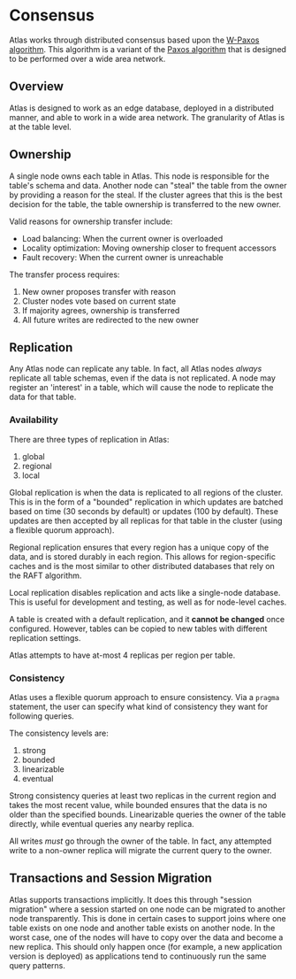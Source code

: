 # Consensus

Atlas works through distributed consensus based upon the [W-Paxos algorithm](https://arxiv.org/abs/1703.08905).
This algorithm is a variant of the [Paxos algorithm](https://en.wikipedia.org/wiki/Paxos_(computer_science)) that is
designed to be performed over a wide area network.

## Overview

Atlas is designed to work as an edge database, deployed in a distributed manner, and able to work in a wide area
network.
The granularity of Atlas is at the table level.

## Ownership

A single node owns each table in Atlas.
This node is responsible for the table's schema and data.
Another node can "steal" the table from the owner by providing a reason for the steal.
If the cluster agrees that this is the best decision for the table, the table ownership is transferred to the new owner.

Valid reasons for ownership transfer include:
- Load balancing: When the current owner is overloaded
- Locality optimization: Moving ownership closer to frequent accessors
- Fault recovery: When the current owner is unreachable

The transfer process requires:
1. New owner proposes transfer with reason
2. Cluster nodes vote based on current state
3. If majority agrees, ownership is transferred
4. All future writes are redirected to the new owner

## Replication

Any Atlas node can replicate any table. In fact, all Atlas nodes _always_ replicate all table schemas, even if the data
is not replicated.
A node may register an 'interest' in a table, which will cause the node to replicate the data for that table.

### Availability

There are three types of replication in Atlas:

1. global
2. regional
3. local

Global replication is when the data is replicated to all regions of the cluster.
This is in the form of a "bounded"
replication in which updates are batched based on time (30 seconds by default) or updates (100 by default).
These updates are then accepted by all replicas for that table in the cluster (using a flexible quorum approach).

Regional replication ensures that every region has a unique copy of the data, and is stored durably in each region.
This allows for region-specific caches and is the most similar to other distributed databases that rely on the RAFT
algorithm.

Local replication disables replication and acts like a single-node database.
This is useful for development and testing, as well as for node-level caches.

A table is created with a default replication, and it **cannot be changed** once configured.
However, tables can be copied to new tables with different replication settings.

Atlas attempts to have at-most 4 replicas per region per table.

### Consistency

Atlas uses a flexible quorum approach to ensure consistency.
Via a `pragma` statement, the user can specify what kind of consistency they want for following queries.

The consistency levels are:

1. strong
2. bounded
3. linearizable
3. eventual

Strong consistency queries at least two replicas in the current region and takes the most recent value,
while bounded ensures that the data is no older than the specified bounds.
Linearizable queries the owner of the table directly, while eventual queries any nearby replica.

All writes _must_ go through the owner of the table.
In fact, any attempted write to a non-owner replica will migrate the current query to the owner.

## Transactions and Session Migration

Atlas supports transactions implicitly.
It does this through "session migration" where a session started on one node can be migrated to another node
transparently.
This is done in certain cases to support joins where one table exists on one node and another table exists on another
node.
In the worst case, one of the nodes will have to copy over the data and become a new replica.
This should only happen once (for example, a new application version is deployed)
as applications tend to continuously run the same query patterns.
